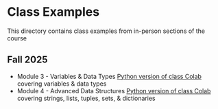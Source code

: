 # Class Examples

This directory contains class examples from in-person sections of the course

## Fall 2025

- Module 3 - Variables & Data Types [Python version of class Colab](./fall2025/csc101_week_3_in_class_examples.py) covering variables & data types
- Module 4 - Advanced Data Structures [Python version of class Colab](./fall2025/csc101_week_4_in_class_examples.py) covering strings, lists, tuples, sets, & dictionaries
